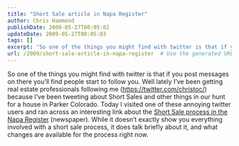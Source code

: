 ```yaml
---
title: "Short Sale article in Napa Register"
author: Chris Hammond
publishDate: 2009-05-27T00:05:02
updateDate: 2009-05-27T00:05:03
tags: []
excerpt: "So one of the things you might find with twitter is that if you post messages on there you’ll find people start to follow you. Well lately I’ve been getting real estate professionals following me (https://twitter.com/christoc/) because I’ve been tweeting about Short Sales and other things in our hunt for a house in Parker Colorado. Today I visited one of these annoying twitter users and ran across an interesting link about the Short Sale process in the Napa Register (newspaper). While it doesn’t exactly show you everything involved with a short sale process, it does talk briefly about it, and what changes are available for the process right now."
url: /2009/short-sale-article-in-napa-register  # Use the generated URL with year
---
```

<p>So one of the things you might find with twitter is that if you post messages on there you’ll find people start to follow you. Well lately I’ve been getting real estate professionals following me (<a href="https://twitter.com/christoc/">https://twitter.com/christoc/</a>) because I’ve been tweeting about Short Sales and other things in our hunt for a house in Parker Colorado. Today I visited one of these annoying twitter users and ran across an interesting link about the <a href="https://www.napavalleyregister.com/articles/2009/05/26/business/charles_bogue/doc4a177bd6d7220047851678.txt" target="_blank">Short Sale process in the Napa Register</a> (newspaper). While it doesn’t exactly show you everything involved with a short sale process, it does talk briefly about it, and what changes are available for the process right now.</p>
